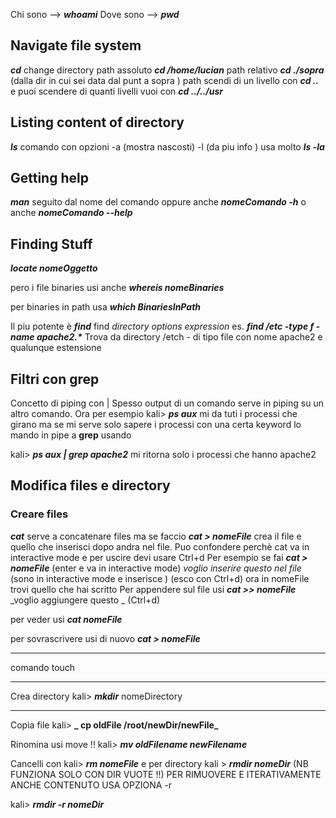 Chi sono --> __*whoami*__
Dove sono --> __*pwd*__
## Navigate file system
*__cd__* change directory
	path assoluto **_cd /home/lucian_**
	path relativo __*cd ./sopra*__ (dalla dir in cui sei data dal punt  a sopra )
	path scendi di un livello con __*cd ..*__ e puoi scendere di quanti livelli vuoi con 
	**_cd ../../usr_**
## Listing content of directory

**_ls_** comando con opzioni -a (mostra nascosti) -l (da piu info ) usa molto **_ls -la_**

## Getting help

**_man_** seguito dal nome del comando 
oppure anche 
**_nomeComando -h_** o anche **_nomeComando --help_**
 
## Finding Stuff
 
**_locate nomeOggetto_**

pero i file binaries usi anche 
**_whereis nomeBinaries_**
	
per binaries in path usa 
**_which BinariesInPath_**

Il piu potente è __*find*__
find *directory options expression*
es.
**_find /etc -type f -name apache2.*_**
Trova da directory /etch  - di tipo file  con nome apache2 e qualunque estensione

## Filtri con grep

Concetto di piping con | 
Spesso output di un comando serve in piping su un altro comando.
Ora per esempio kali> **_ps aux_** mi da tuti i processi che girano ma se mi serve solo sapere i processi con una certa keyword lo mando in pipe a **grep** usando

kali> **_ps aux | grep apache2_** mi ritorna solo i processi che hanno apache2

## Modifica files e directory

### Creare files

**_cat_** serve a concatenare files ma se faccio **_cat > nomeFile_** crea il file e quello che inserisci dopo andra nel file. Puo confondere perchè cat va in interactive mode e per uscire devi usare Ctrl+d
Per esempio se fai 
 **_cat > nomeFile_**  (enter e va in interactive mode)
 _voglio inserire questo nel file_ (sono in interactive mode e inserisce )
 (esco con Ctrl+d) 
 ora in nomeFile trovi quello che hai scritto
Per appendere sul file usi 
**_cat >> nomeFile_** 
_voglio aggiungere questo _ 
(Ctrl+d)

per veder usi 
**_cat nomeFile_**

per sovrascrivere usi di nuovo 
**_cat > nomeFile_**

-----
comando touch
_____
Crea directory
kali> _**mkdir**_ nomeDirectory
_______
Copia file 
kali> **_ cp oldFile /root/newDir/newFile_**

Rinomina usi move !!
kali> **_mv oldFilename newFilename_**

Cancelli con 
kali> **_rm nomeFile_**
e per directory
kali > **_rmdir nomeDir_**  (NB FUNZIONA SOLO CON DIR VUOTE !!)
PER RIMUOVERE E ITERATIVAMENTE ANCHE CONTENUTO USA OPZIONA -r

kali> **_rmdir -r nomeDir_**



